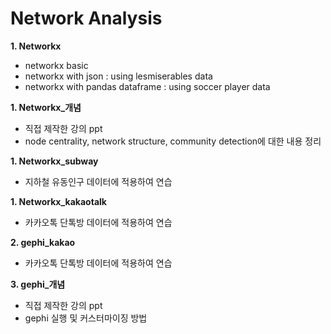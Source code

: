 # Network Analysis
**1. Networkx**
- networkx basic
- networkx with json : using lesmiserables data
- networkx with pandas dataframe : using soccer player data

**1. Networkx_개념**
- 직접 제작한 강의 ppt
- node centrality, network structure, community detection에 대한 내용 정리

**1. Networkx_subway**
- 지하철 유동인구 데이터에 적용하여 연습

**1. Networkx_kakaotalk**
- 카카오톡 단톡방 데이터에 적용하여 연습

**2. gephi_kakao**
- 카카오톡 단톡방 데이터에 적용하여 연습

**3. gephi_개념**
- 직접 제작한 강의 ppt
- gephi 실행 및 커스터마이징 방법 
